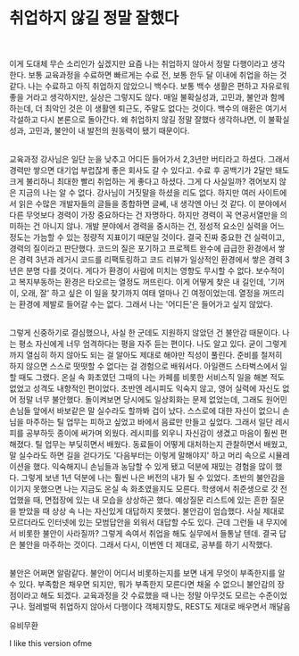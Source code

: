 # 취업하지 않길 정말 잘했다
<br/><br/>
이게 도대체 무슨 소리인가 싶겠지만 요즘 나는 취업하지 않아서 정말 다행이라고 생각한다. 보통 교육과정을 수료하면 빠르게는 수료 전, 보통 한두 달 이내에 취업을 하는 것 같다. 나는 수료하고 아직 취업하지 않았으니 백수다. 보통 백수 생활은 편하고 자유로워 좋을 거라고 생각하지만, 실상은 그렇지도 않다. 매일 불확실성과, 고민과, 불안과 함께하는데, 더 최악인 것은 이 생활엔 퇴근도, 주말도 없다는 것이다. 백수의 애환은 여기서 각설하고 다시 본론으로 돌아간다. 왜 취업하지 않길 정말 잘했다 생각하냐면, 이 불확실성과, 고민과, 불안이 내 발전의 원동력이 됐기 때문이다. 
<br/><br/>

교육과정 강사님은 일단 눈을 낮추고 어디든 들어가서 2,3년만 버티라고 하셨다. 그래서 경력만 쌓으면 대기업 부럽잖게 좋은 회사도 갈 수 있다고. 수료 후 공백기가 2달만 돼도 크게 불리하니 최대한 빨리 취업하는 게 좋다고 하셨다. 그게 다 사실일까? 겪어보지 않은 지금의 나는 알 수 없다. 강사님이 거짓말을 하셨을 리도 없다. 하지만 여러 사이트에서 읽은 수많은 개발자들의 글들을 종합하면 글쎄, 내 생각엔 아닌 것 같다. 이 분야에서 다른 무엇보다 경력이 가장 중요하다는 건 자명하다. 하지만 경력이 꼭 연공서열만을 의미하는 건 아니지 않나. 개발 분야에서 경력을 중시하는 건, 정성적 요소인 실력을 어느 정도는 가늠할 수 있는 정량적 지표이기 때문일 것이다. 결국 진짜 중요한 건 실력이고, 경력의 질이라고 판단했다. 코드의 질은 포기하고 프로젝트 완수에 급급한 환경에서 쌓은 경력 3년과 레거시 코드를 리팩토링하고 코드 리뷰가 일상적인 환경에서 쌓은 경력 3년은 분명 다를 것이다. 게다가 환경이 사람에 미치는 영향도 무시할 수 없다. 보수적이고 복지부동하는 환경은 타오르는 열정도 꺼뜨린다. 이게 어떻게 찾은 내 길인데, '기꺼이, 오래, 잘' 하고 싶은 이 일을 찾기까지 여태 얼마나 긴 여정이었는데. 열정을 꺼뜨리는 환경에 제발로 들어갈 수는 없다. 그래서 나는 '어디든'은 들어가고 싶지 않았다.
<br/><br/>

그렇게 신중하기로 결심했으나, 사실 한 군데도 지원하지 않았던 건 불안감 때문이다. 나는 평소 자신에게 너무 엄격하다는 평을 자주 듣는 편이다. 나도 알고 있다. 굳이 그렇게까지 열심히 하지 않아도 되는 걸 알아도 제대로 해야만 직성이 풀린다. 준비를 철저히 하지 않으면 스스로 떳떳할 수 없다는 걸 경험으로 배워서다. 아일랜드 스타벅스에서 일할 때도 그랬다. 온실 속 화초였던 그때의 나는 카페를 비롯한 서비스직 일을 해본 적도 없었고 성격도 내향적인 편이었다. 초반엔 레시피도 익숙지 않고, 영어 실력에 자신도 없어 정말 너무 불안했다. 돌이켜보면 당시에도 일상회화는 문제 없었는데, 그래도 원어민 손님들 앞에서 바보같은 말 실수라도 할까봐 겁이 났다. 스스로에 대한 자신이 없으니 손님을 마주하는 틸 업무는 피하고 싶었고 바에서 음료만 만들고 싶었다. 그래서 일단 레시피를 공부하듯 종이에 써가며 외웠다. 레시피를 외우니 자신감이 생겼고 마음이 훨씬 편해졌다. 틸 업무는 부딪히면서 배웠다. 동료들이 어떻게 대처하는지 관찰하면서 배웠고, 말 실수라도 하면 길을 걷다가도 '다음부터는 이렇게 말해야지' 하고 머리 속으로 시뮬레이션을 했다. 익숙해지니 손님들과 농담할 수 있게 됐고 덕분에 재밌는 경험을 많이 했다. 그렇게 보낸 1년 덕분에 나는 훨씬 나은 버전의 내가 될 수 있었다. 초반의 불안감을 이기지 못했으면 나는 지금도 온실 속 화초였을지도 모른다. 학생에서 취준생으로 갓 전업했을 때, 면접장에 있는 내 모습을 상상하곤 했다. 예상질문 리스트에 있는 흔한 질문을 받았을 때 상상 속 나는 자신있게 대답하지 못했다. 불안감이 엄습했다. 사실 제대로 모르더라도 인터넷에 있는 모범답안을 외워서 대답할 수도 있다. 근데 그런들 내 무지에서 비롯한 불안이 사라질까? 그렇게 속여서 취업을 해도 실무에서 들통날 텐데. 결국 답은 불안을 마주하는 것이다. 그래서 다시, 이번엔 더 제대로, 공부를 하기 시작했다.
<br/><br/>

불안은 어쩌면 알람같다. 불안이 어디서 비롯하는지를 보면 내게 무엇이 부족한지를 알 수 있다. 부족함은 채우면 되지만, 뭐가 부족한지 모른다면 채울 수 없으니 불안감의 장점이라고 해도 되겠다.  교육과정을 갓 수료했을 때 나는 정말 아무것도 모르는 수준이었구나.
헐레벌떡 취업하지 않아서 다행이다
객체지향도, REST도 제대로 배우면서 깨달음

유비무환

I like this version ofme
